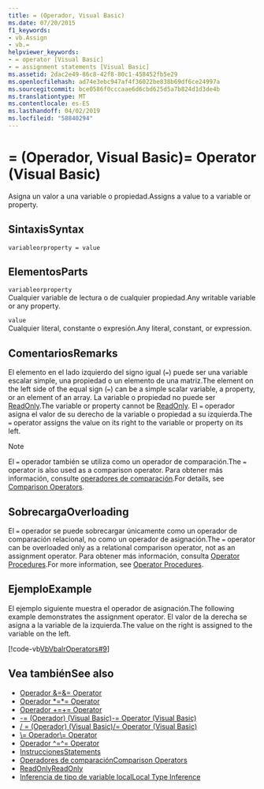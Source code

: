 ```yaml
---
title: = (Operador, Visual Basic)
ms.date: 07/20/2015
f1_keywords:
- vb.Assign
- vb.=
helpviewer_keywords:
- = operator [Visual Basic]
- = assignment statements [Visual Basic]
ms.assetid: 2dac2e49-86c8-42f8-80c1-458452fb5e29
ms.openlocfilehash: ad74e3ebc947af4f36022be838b69df6ce24997a
ms.sourcegitcommit: bce0586f0cccaae6d6cbd625d5a7b824d1d3de4b
ms.translationtype: MT
ms.contentlocale: es-ES
ms.lasthandoff: 04/02/2019
ms.locfileid: "58840294"
---
```

# <a name="-operator-visual-basic"></a><span data-ttu-id="3920f-102">= (Operador, Visual Basic)</span><span class="sxs-lookup"><span data-stu-id="3920f-102">= Operator (Visual Basic)</span></span>
<span data-ttu-id="3920f-103">Asigna un valor a una variable o propiedad.</span><span class="sxs-lookup"><span data-stu-id="3920f-103">Assigns a value to a variable or property.</span></span>  
  
## <a name="syntax"></a><span data-ttu-id="3920f-104">Sintaxis</span><span class="sxs-lookup"><span data-stu-id="3920f-104">Syntax</span></span>  
  
```  
variableorproperty = value  
```  
  
## <a name="parts"></a><span data-ttu-id="3920f-105">Elementos</span><span class="sxs-lookup"><span data-stu-id="3920f-105">Parts</span></span>  
 `variableorproperty`  
 <span data-ttu-id="3920f-106">Cualquier variable de lectura o de cualquier propiedad.</span><span class="sxs-lookup"><span data-stu-id="3920f-106">Any writable variable or any property.</span></span>  
  
 `value`  
 <span data-ttu-id="3920f-107">Cualquier literal, constante o expresión.</span><span class="sxs-lookup"><span data-stu-id="3920f-107">Any literal, constant, or expression.</span></span>  
  
## <a name="remarks"></a><span data-ttu-id="3920f-108">Comentarios</span><span class="sxs-lookup"><span data-stu-id="3920f-108">Remarks</span></span>  
 <span data-ttu-id="3920f-109">El elemento en el lado izquierdo del signo igual (`=`) puede ser una variable escalar simple, una propiedad o un elemento de una matriz.</span><span class="sxs-lookup"><span data-stu-id="3920f-109">The element on the left side of the equal sign (`=`) can be a simple scalar variable, a property, or an element of an array.</span></span> <span data-ttu-id="3920f-110">La variable o propiedad no puede ser [ReadOnly](../../../visual-basic/language-reference/modifiers/readonly.md).</span><span class="sxs-lookup"><span data-stu-id="3920f-110">The variable or property cannot be [ReadOnly](../../../visual-basic/language-reference/modifiers/readonly.md).</span></span> <span data-ttu-id="3920f-111">El `=` operador asigna el valor de su derecho de la variable o propiedad a su izquierda.</span><span class="sxs-lookup"><span data-stu-id="3920f-111">The `=` operator assigns the value on its right to the variable or property on its left.</span></span>  
  
> [!NOTE]
>  <span data-ttu-id="3920f-112">El `=` operador también se utiliza como un operador de comparación.</span><span class="sxs-lookup"><span data-stu-id="3920f-112">The `=` operator is also used as a comparison operator.</span></span> <span data-ttu-id="3920f-113">Para obtener más información, consulte [operadores de comparación](../../../visual-basic/language-reference/operators/comparison-operators.md).</span><span class="sxs-lookup"><span data-stu-id="3920f-113">For details, see [Comparison Operators](../../../visual-basic/language-reference/operators/comparison-operators.md).</span></span>  
  
## <a name="overloading"></a><span data-ttu-id="3920f-114">Sobrecarga</span><span class="sxs-lookup"><span data-stu-id="3920f-114">Overloading</span></span>  
 <span data-ttu-id="3920f-115">El `=` operador se puede sobrecargar únicamente como un operador de comparación relacional, no como un operador de asignación.</span><span class="sxs-lookup"><span data-stu-id="3920f-115">The `=` operator can be overloaded only as a relational comparison operator, not as an assignment operator.</span></span> <span data-ttu-id="3920f-116">Para obtener más información, consulta [Operator Procedures](../../../visual-basic/programming-guide/language-features/procedures/operator-procedures.md).</span><span class="sxs-lookup"><span data-stu-id="3920f-116">For more information, see [Operator Procedures](../../../visual-basic/programming-guide/language-features/procedures/operator-procedures.md).</span></span>  
  
## <a name="example"></a><span data-ttu-id="3920f-117">Ejemplo</span><span class="sxs-lookup"><span data-stu-id="3920f-117">Example</span></span>  
 <span data-ttu-id="3920f-118">El ejemplo siguiente muestra el operador de asignación.</span><span class="sxs-lookup"><span data-stu-id="3920f-118">The following example demonstrates the assignment operator.</span></span> <span data-ttu-id="3920f-119">El valor de la derecha se asigna a la variable de la izquierda.</span><span class="sxs-lookup"><span data-stu-id="3920f-119">The value on the right is assigned to the variable on the left.</span></span>  
  
 [!code-vb[VbVbalrOperators#9](~/samples/snippets/visualbasic/VS_Snippets_VBCSharp/VbVbalrOperators/VB/Class1.vb#9)]  
  
## <a name="see-also"></a><span data-ttu-id="3920f-120">Vea también</span><span class="sxs-lookup"><span data-stu-id="3920f-120">See also</span></span>

- [<span data-ttu-id="3920f-121">Operador &=</span><span class="sxs-lookup"><span data-stu-id="3920f-121">&= Operator</span></span>](../../../visual-basic/language-reference/operators/and-assignment-operator.md)
- [<span data-ttu-id="3920f-122">Operador \*=</span><span class="sxs-lookup"><span data-stu-id="3920f-122">\*= Operator</span></span>](../../../visual-basic/language-reference/operators/multiplication-assignment-operator.md)
- [<span data-ttu-id="3920f-123">Operador +=</span><span class="sxs-lookup"><span data-stu-id="3920f-123">+= Operator</span></span>](../../../visual-basic/language-reference/operators/addition-assignment-operator.md)
- [<span data-ttu-id="3920f-124">-= (Operador) (Visual Basic)</span><span class="sxs-lookup"><span data-stu-id="3920f-124">-= Operator (Visual Basic)</span></span>](../../../visual-basic/language-reference/operators/subtraction-assignment-operator.md)
- [<span data-ttu-id="3920f-125">/ = (Operador) (Visual Basic)</span><span class="sxs-lookup"><span data-stu-id="3920f-125">/= Operator (Visual Basic)</span></span>](../../../visual-basic/language-reference/operators/floating-point-division-assignment-operator.md)
- [<span data-ttu-id="3920f-126">\\= Operador</span><span class="sxs-lookup"><span data-stu-id="3920f-126">\\= Operator</span></span>](../../../visual-basic/language-reference/operators/integer-division-assignment-operator.md)
- [<span data-ttu-id="3920f-127">Operador ^=</span><span class="sxs-lookup"><span data-stu-id="3920f-127">^= Operator</span></span>](../../../visual-basic/language-reference/operators/exponentiation-assignment-operator.md)
- [<span data-ttu-id="3920f-128">Instrucciones</span><span class="sxs-lookup"><span data-stu-id="3920f-128">Statements</span></span>](../../../visual-basic/programming-guide/language-features/statements.md)
- [<span data-ttu-id="3920f-129">Operadores de comparación</span><span class="sxs-lookup"><span data-stu-id="3920f-129">Comparison Operators</span></span>](../../../visual-basic/language-reference/operators/comparison-operators.md)
- [<span data-ttu-id="3920f-130">ReadOnly</span><span class="sxs-lookup"><span data-stu-id="3920f-130">ReadOnly</span></span>](../../../visual-basic/language-reference/modifiers/readonly.md)
- [<span data-ttu-id="3920f-131">Inferencia de tipo de variable local</span><span class="sxs-lookup"><span data-stu-id="3920f-131">Local Type Inference</span></span>](../../../visual-basic/programming-guide/language-features/variables/local-type-inference.md)
